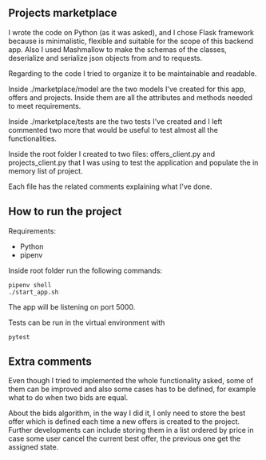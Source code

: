 ## Projects marketplace

I wrote the code on Python (as it was asked), and I chose Flask framework because is minimalistic, flexible and suitable for the scope of this backend app. Also I used Mashmallow to make the schemas of the classes, deserialize and serialize json objects from and to requests.

Regarding to the code I tried to organize it to be maintainable and readable.

Inside ./marketplace/model are the two models I've created for this app, offers and projects. Inside them are all the attributes and methods needed to meet requirements.

Inside ./marketplace/tests are the two tests I've created and I left commented two more that would be useful to test almost all the functionalities.

Inside the root folder I created to two files: offers_client.py and projects_client.py that I was using to test the application and populate the in memory list of project.

Each file has the related comments explaining what I've done.

## How to run the project

Requirements:

- Python
- pipenv

Inside root folder run the following commands:

```
pipenv shell
./start_app.sh
```

The app will be listening on port 5000.

Tests can be run in the virtual environment with

```
pytest
```

## Extra comments

Even though I tried to implemented the whole functionality asked, some of them can be improved and also some cases has to be defined, for example what to do when two bids are equal.

About the bids algorithm, in the way I did it, I only need to store the best offer which is defined each time a new offers is created to the project. Further developments can include storing them in a list ordered by price in case some user cancel the current best offer, the previous one get the assigned state.

